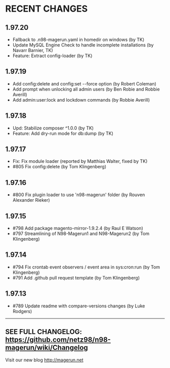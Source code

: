 RECENT CHANGES
==============

1.97.20
-------

* Fallback to .n98-magerun.yaml in homedir on windows (by TK)
* Update MySQL Engine Check to handle incomplete installations (by Navarr Barnier, TK)
* Feature: Extract config-loader (by TK)

1.97.19
-------

* Add config:delete and config:set --force option (by Robert Coleman)
* Add prompt when unlocking all admin users (by Ben Robie and Robbie Averill)
* Add admin:user:lock and lockdown commands (by Robbie Averill)

1.97.18
-------

* Upd: Stabilize composer ^1.0.0 (by TK)
* Feature: Add dry-run mode for db:dump (by TK)

1.97.17
-------

* Fix: Fix module loader (reported by Matthias Walter, fixed by TK)
* #805 Fix config:delete (by Tom Klingenberg)

1.97.16
-------

* #800 Fix plugin loader to use 'n98-magerun' folder (by Rouven Alexander Rieker)

1.97.15
-------

* #798 Add package magento-mirror-1.9.2.4 (by Raul E Watson)
* #797 Streamlining of N98-Magerun1 and N98-Magerun2 (by Tom Klingenberg)

1.97.14
-------

* #794 Fix crontab event observers / event area in sys:cron:run (by Tom Klingenberg)
* #791 Add .github pull request template (by Tom Klingenberg)

1.97.13
-------

* #789 Update readme with compare-versions changes  (by Luke Rodgers)

------------------------------------------------------------------------
SEE FULL CHANGELOG: https://github.com/netz98/n98-magerun/wiki/Changelog
------------------------------------------------------------------------

Visit our new blog http://magerun.net
